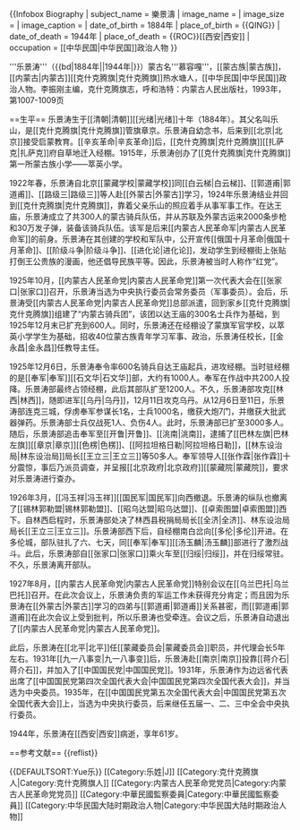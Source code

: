 {{Infobox Biography
| subject_name   = 樂景濤 
| image_name     = 
| image_size     = 
| image_caption  = 
| date_of_birth  = 1884年
| place_of_birth = {{QING}}
| date_of_death  = 1944年
| place_of_death = {{ROC}}[[西安|西安]]
| occupation     = [[中华民国|中华民国]]政治人物
}}

'''乐景涛'''（{{bd|1884年||1944年|}}）蒙古名'''慕容嘎'''，[[蒙古族|蒙古族]]，[[内蒙古|内蒙古]][[克什克腾旗|克什克腾旗]]热水塘人，[[中华民国|中华民国]]政治人物。<ref name=rw>李振刚主编，克什克腾旗志，呼和浩特：内蒙古人民出版社，1993年，第1007-1009页</ref>

==生平==
乐景涛生于[[清朝|清朝]][[光绪|光绪]]十年（1884年）。其父名叫乐山，是[[克什克腾旗|克什克腾旗]]管旗章京。乐景涛自幼念书，后来到[[北京|北京]]接受启蒙教育。[[辛亥革命|辛亥革命]]后，[[克什克腾旗|克什克腾旗]][[扎萨克|扎萨克]]府自草地迁入经棚。1915年，乐景涛创办了[[克什克腾旗|克什克腾旗]]第一所蒙古族小学——萃英小学。<ref name=rw/>

1922年春，乐景涛自北京[[蒙藏学校|蒙藏学校]]同[[白云梯|白云梯]]、[[郭道甫|郭道甫]]、[[路级三|路级三]]等人赴[[外蒙古|外蒙古]]学习，1924年乐景涛结业并回到[[克什克腾旗|克什克腾旗]]，靠着父亲乐山的照应着手从事军事工作。在达王庙，乐景涛成立了共300人的蒙古骑兵队伍，并从苏联及外蒙古运来2000条步枪和30万发子弹，装备该骑兵队伍。该军是后来[[内蒙古人民革命军|内蒙古人民革命军]]的前身。乐景涛在其创建的学校和军队中，公开宣传[[俄国十月革命|俄国十月革命]]、[[阶级斗争|阶级斗争]]、[[进化论|进化论]]，发动学生到经棚街上张贴打倒王公贵族的漫画，他还倡导民族平等。因此，乐景涛被当时人称作“红党”。<ref name=rw/>

1925年10月，[[内蒙古人民革命党|内蒙古人民革命党]]第一次代表大会在[[张家口|张家口]]召开，乐景涛当选为中央执行委员会常务委员（军事委员）。会后，乐景涛受[[内蒙古人民革命党|内蒙古人民革命党]]总部派遣，回到家乡[[克什克腾旗|克什克腾旗]]组建了“内蒙古骑兵团”，该团以达王庙的300名士兵作为基础，到1925年12月末已扩充到600人。同时，乐景涛还在经棚设了蒙旗军官学校，以萃英小学学生为基础，招收40位蒙古族青年学习军事、政治，乐景涛任校长，[[金永昌|金永昌]]任教导主任。<ref name=rw/>

1925年12月6日，乐景涛奉令率600名骑兵自达王庙起兵，进攻经棚。当时驻经棚的是[[奉军|奉军]][[石文华|石文华]]部，大约有1000人。奉军在作战中共200人投降。乐景涛部最终占领经棚，此后其部队扩至1200人。不久，乐景涛部攻克[[林西|林西]]，随即进军[[乌丹|乌丹]]，12月11日攻克乌丹。从12月6日至11日，乐景涛部连克三城，俘虏奉军参谋长1名，士兵1000名，缴获大炮7门，并缴获大批武器弹药。乐景涛部士兵仅战死1人、负伤4人。此时，乐景涛部已扩至3000多人。随后，乐景涛部追击奉军至[[开鲁|开鲁]]、[[洮南|洮南]]，逮捕了[[巴林左旗|巴林左旗]][[章京|章京]][[色楞|色楞]]、[[阿拉坦格日勒|阿拉坦格日勒]]，[[林东设治局|林东设治局]]局长[[王立三|王立三]]等50多人。奉军领导人[[张作霖|张作霖]]十分震惊，事后乃派员调查，并呈报[[北京政府|北京政府]][[蒙藏院|蒙藏院]]，要求对乐景涛进行查办。<ref name=rw/>

1926年3月，[[冯玉祥|冯玉祥]][[国民军|国民军]]向西撤退。乐景涛的纵队也撤离了[[锡林郭勒盟|锡林郭勒盟]]、[[昭乌达盟|昭乌达盟]]、[[卓索图盟|卓索图盟]]西下。自林西启程时，乐景涛部处决了林西县税捐局局长[[全济|全济]]、林东设治局局长[[王立三|王立三]]。乐景涛部西下后，自经棚南白岔向[[多伦|多伦]]开进。在多伦城，部队驻扎了六、七天，同[[奉军|奉军]][[汤玉麟|汤玉麟]]部进行了激烈战斗。此后，乐景涛部自[[张家口|张家口]]乘火车至[[归绥|归绥]]，并在归绥常驻。不久，乐景涛离开部队。<ref name=rw/>

1927年8月，[[内蒙古人民革命党|内蒙古人民革命党]]特别会议在[[乌兰巴托|乌兰巴托]]召开。在此次会议上，乐景涛负责的军运工作未获得充分肯定；而且因为乐景涛在[[外蒙古|外蒙古]]学习的四弟与[[郭道甫|郭道甫]]关系甚密，而[[郭道甫|郭道甫]]在此次会议上受到批判，所以乐景涛也受牵连。会议之后，乐景涛自动退出了[[内蒙古人民革命党|内蒙古人民革命党]]。<ref name=rw/>

此后，乐景涛在[[北平|北平]]任[[蒙藏委员会|蒙藏委员会]]职员，并代理会长5年左右。1931年[[九一八事变|九一八事变]]后，乐景涛赴[[南京|南京]]投靠[[蒋介石|蒋介石]]，并加入了[[中国国民党|中国国民党]]。1931年，乐景涛作为边远省代表出席了[[中国国民党第四次全国代表大会|中国国民党第四次全国代表大会]]，并当选为中央委员。1935年，在[[中国国民党第五次全国代表大会|中国国民党第五次全国代表大会]]上，当选为中央执行委员，后来继任五届一、二、三中全会中央执行委员。<ref name=rw/>

1944年，乐景涛在[[西安|西安]]病逝，享年61岁。<ref name=rw/>

==参考文献==
{{reflist}}

{{DEFAULTSORT:Yue乐}}
[[Category:乐姓|J]]
[[Category:克什克腾旗人|Category:克什克腾旗人]]
[[Category:内蒙古人民革命党党员|Category:内蒙古人民革命党党员]]
[[Category:中華民國監察委員|Category:中華民國監察委員]]
[[Category:中华民国大陆时期政治人物|Category:中华民国大陆时期政治人物]]